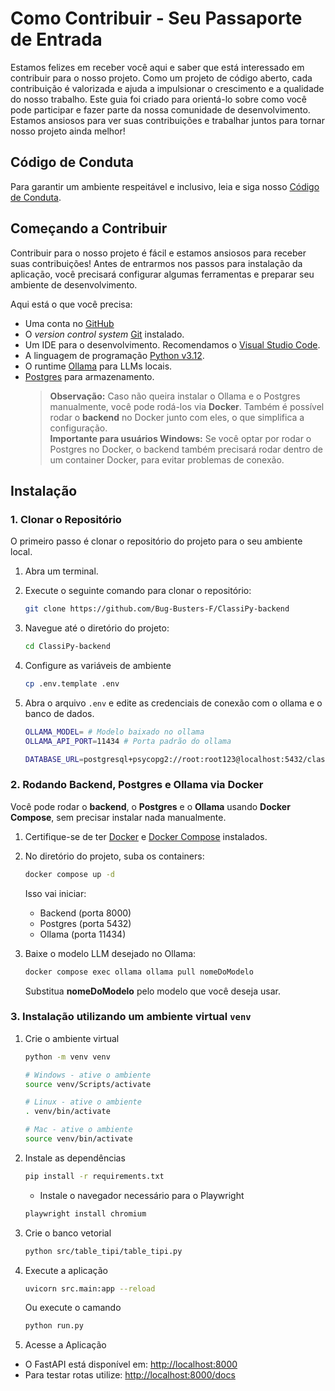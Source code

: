 # Como Contribuir - Seu Passaporte de Entrada

Estamos felizes em receber você aqui e saber que está interessado em contribuir para o nosso projeto. Como um projeto de código aberto, cada contribuição é valorizada e ajuda a impulsionar o crescimento e a qualidade do nosso trabalho. Este guia foi criado para orientá-lo sobre como você pode participar e fazer parte da nossa comunidade de desenvolvimento. Estamos ansiosos para ver suas contribuições e trabalhar juntos para tornar nosso projeto ainda melhor!

## Código de Conduta

Para garantir um ambiente respeitável e inclusivo, leia e siga nosso [Código de Conduta](./CODE_OF_CONDUCT.md).

## Começando a Contribuir

Contribuir para o nosso projeto é fácil e estamos ansiosos para receber suas contribuições! Antes de entrarmos nos passos para instalação da aplicação, você precisará configurar algumas ferramentas e preparar seu ambiente de desenvolvimento.

Aqui está o que você precisa:

- Uma conta no [GitHub](https://github.com/)
- O *version control system* [Git](https://git-scm.com/) instalado.
- Um IDE para o desenvolvimento. Recomendamos o [Visual Studio Code](https://code.visualstudio.com).
- A linguagem de programação [Python v3.12](https://www.python.org/downloads/release/python-3120/).
- O runtime [Ollama](https://ollama.com/download) para LLMs locais.
- [Postgres](https://www.postgresql.org/download/) para armazenamento.  
  > **Observação:** Caso não queira instalar o Ollama e o Postgres manualmente, você pode rodá-los via **Docker**. Também é possível rodar o **backend** no Docker junto com eles, o que simplifica a configuração.  
  > **Importante para usuários Windows:** Se você optar por rodar o Postgres no Docker, o backend também precisará rodar dentro de um container Docker, para evitar problemas de conexão.


## Instalação

### 1. Clonar o Repositório


O primeiro passo é clonar o repositório do projeto para o seu ambiente local.
1. Abra um terminal.

2. Execute o seguinte comando para clonar o repositório:
   ```bash
   git clone https://github.com/Bug-Busters-F/ClassiPy-backend
   ```

3. Navegue até o diretório do projeto:
   ```bash
   cd ClassiPy-backend
   ```

4. Configure as variáveis de ambiente
    ```sh
    cp .env.template .env
    ```

5. Abra o arquivo `.env` e edite as credenciais de conexão com o ollama e o banco de dados.

    ```sh
    OLLAMA_MODEL= # Modelo baixado no ollama
    OLLAMA_API_PORT=11434 # Porta padrão do ollama

    DATABASE_URL=postgresql+psycopg2://root:root123@localhost:5432/classipy_database
    ```

### 2. Rodando Backend, Postgres e Ollama via Docker

Você pode rodar o **backend**, o **Postgres** e o **Ollama** usando **Docker Compose**, sem precisar instalar nada manualmente.

1. Certifique-se de ter [Docker](https://www.docker.com/) e [Docker Compose](https://docs.docker.com/compose/install/) instalados.  

2. No diretório do projeto, suba os containers:

   ```bash
   docker compose up -d
   ```

   Isso vai iniciar:
   - Backend (porta 8000)  
   - Postgres (porta 5432)  
   - Ollama (porta 11434)  

3. Baixe o modelo LLM desejado no Ollama:
   ```bash
   docker compose exec ollama ollama pull nomeDoModelo
   ```
   Substitua **nomeDoModelo** pelo modelo que você deseja usar.  

### 3. Instalação utilizando um ambiente virtual `venv`

1. Crie o ambiente virtual

   ```sh
   python -m venv venv

   # Windows - ative o ambiente
   source venv/Scripts/activate

   # Linux - ative o ambiente
   . venv/bin/activate

   # Mac - ative o ambiente
   source venv/bin/activate
   ```

2. Instale as dependências

   ```sh
   pip install -r requirements.txt
   ```
   - Instale o navegador necessário para o Playwright
   ```sh
   playwright install chromium
   ```

3. Crie o banco vetorial

   ```sh
   python src/table_tipi/table_tipi.py
   ```
   

4. Execute a aplicação

   ```sh
   uvicorn src.main:app --reload
   ```
   Ou execute o camando

   ```sh
   python run.py
   ```

5. Acesse a Aplicação
- O FastAPI está disponível em: [http://localhost:8000](http://localhost:8000)
- Para testar rotas utilize: [http://localhost:8000/docs](http://localhost:8000/docs)
